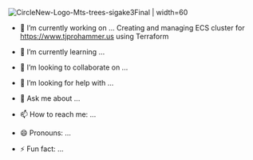 
![CircleNew-Logo-Mts-trees-sigake3Final](https://github.com/tjprohammer/tjprohammer/assets/65262637/462c4596-668a-439c-9e6a-58829bdb00a5) | width=60


- 🔭 I’m currently working on ...
  Creating and managing ECS cluster for https://www.tjprohammer.us using Terraform
- 🌱 I’m currently learning ...

- 👯 I’m looking to collaborate on ...
- 🤔 I’m looking for help with ...
- 💬 Ask me about ...
- 📫 How to reach me: ...
- 😄 Pronouns: ...
- ⚡ Fun fact: ...

